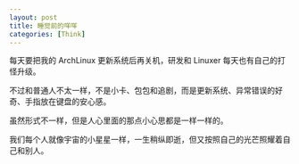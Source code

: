 ```yaml
---
layout: post
title: 睡觉前的咩咩
categories: [Think]
---
```


每天要把我的 ArchLinux 更新系统后再关机，研发和 Linuxer 每天也有自己的打怪升级。

不过和普通人不太一样，不是小卡、包包和追剧，而是更新系统、异常错误的好奇、手指放在键盘的安心感。

虽然形式不一样，但是人心里面的那点小心思都是一样一样的。

我们每个人就像宇宙的小星星一样，一生稍纵即逝，但又按照自己的光芒照耀着自己和别人。
